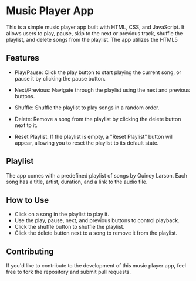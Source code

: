 # Music Player App
This is a simple music player app built with HTML, CSS, and JavaScript. 
It allows users to play, pause, skip to the next or previous track, 
shuffle the playlist, and delete songs from the playlist. 
The app utilizes the HTML5 <audio> element for playing audio.


## Features
* Play/Pause: Click the play button to start playing the current song,
  or pause it by clicking the pause button.

* Next/Previous: Navigate through the playlist using the next and previous buttons.

* Shuffle: Shuffle the playlist to play songs in a random order.

* Delete: Remove a song from the playlist by clicking the delete button next to it.

* Reset Playlist: If the playlist is empty, a "Reset Playlist" button will appear,
  allowing you to reset the playlist to its default state.


## Playlist
The app comes with a predefined playlist of songs by Quincy Larson. 
Each song has a title, artist, duration, and a link to the audio file.


## How to Use
* Click on a song in the playlist to play it.
* Use the play, pause, next, and previous buttons to control playback.
* Click the shuffle button to shuffle the playlist.
* Click the delete button next to a song to remove it from the playlist.


## Contributing
If you'd like to contribute to the development of this music player app, feel free to fork the repository and submit pull requests.
